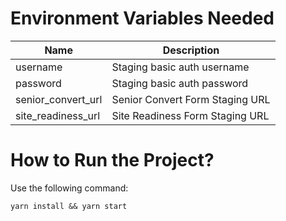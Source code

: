 # Environment Variables Needed

| Name               | Description                     |
| ------------------ | ------------------------------- |
| username           | Staging basic auth username     |
| password           | Staging basic auth password     |
| senior_convert_url | Senior Convert Form Staging URL |
| site_readiness_url | Site Readiness Form Staging URL |

# How to Run the Project?

Use the following command:

```
yarn install && yarn start
```
